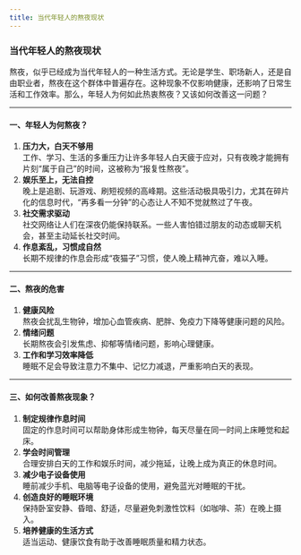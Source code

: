 ```yaml
---
title: 当代年轻人的熬夜现状
---
```

### **当代年轻人的熬夜现状**

熬夜，似乎已经成为当代年轻人的一种生活方式。无论是学生、职场新人，还是自由职业者，熬夜在这个群体中普遍存在。这种现象不仅影响健康，还影响了日常生活和工作效率。那么，年轻人为何如此热衷熬夜？又该如何改善这一问题？

---

#### 一、年轻人为何熬夜？

1. **压力大，白天不够用**  
工作、学习、生活的多重压力让许多年轻人白天疲于应对，只有夜晚才能拥有片刻“属于自己”的时间，这被称为“报复性熬夜”。
2. **娱乐至上，无法自控**  
晚上是追剧、玩游戏、刷短视频的高峰期。这些活动极具吸引力，尤其在碎片化的信息时代，“再多看一分钟”的心态让人不知不觉就熬过了午夜。
3. **社交需求驱动**  
社交网络让人们在深夜仍能保持联系。一些人害怕错过朋友的动态或聊天机会，甚至主动延长社交时间。
4. **作息紊乱，习惯成自然**  
长期不规律的作息会形成“夜猫子”习惯，使人晚上精神亢奋，难以入睡。

---

#### 二、熬夜的危害

1. **健康风险**  
熬夜会扰乱生物钟，增加心血管疾病、肥胖、免疫力下降等健康问题的风险。
2. **情绪问题**  
长期熬夜会引发焦虑、抑郁等情绪问题，影响心理健康。
3. **工作和学习效率降低**  
睡眠不足会导致注意力不集中、记忆力减退，严重影响白天的表现。

---

#### 三、如何改善熬夜现象？

1. **制定规律作息时间**  
固定的作息时间可以帮助身体形成生物钟，每天尽量在同一时间上床睡觉和起床。
2. **学会时间管理**  
合理安排白天的工作和娱乐时间，减少拖延，让晚上成为真正的休息时间。
3. **减少电子设备使用**  
睡前减少手机、电脑等电子设备的使用，避免蓝光对睡眠的干扰。
4. **创造良好的睡眠环境**  
保持卧室安静、昏暗、舒适，尽量避免刺激性饮料（如咖啡、茶）在晚上摄入。
5. **培养健康的生活方式**  
适当运动、健康饮食有助于改善睡眠质量和精力状态。

